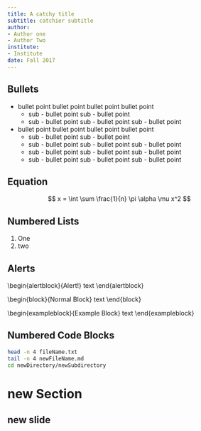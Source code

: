 ```yaml
---
title: A catchy title
subtitle: catchier subtitle
author:
- Author one
- Author Two
institute:
- Institute
date: Fall 2017
---
```



## Bullets

* bullet point bullet point bullet point bullet point
    * sub - bullet point sub - bullet point
    * sub - bullet point sub - bullet point sub - bullet point
* bullet point bullet point bullet point bullet point
    * sub - bullet point sub - bullet point
    * sub - bullet point sub - bullet point sub - bullet point
    * sub - bullet point sub - bullet point sub - bullet point
    * sub - bullet point sub - bullet point sub - bullet point

## Equation

$$
x = \int \sum \frac{1}{n} \pi \alpha \mu x^2
$$

## Numbered Lists

1. One
2. two

## Alerts

\begin{alertblock}{Alert!}
text
\end{alertblock}

\begin{block}{Normal Block}
text
\end{block}

\begin{exampleblock}{Example Block}
text
\end{exampleblock}

## Numbered Code Blocks

``` {.bash .numberLines}
head -n 4 fileName.txt
tail -n 4 newFileName.md
cd newDirectory/newSubdirectory
```


# new Section

## new slide
